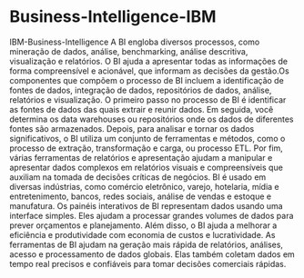 # Business-Intelligence-IBM
IBM-Business-Intelligence
A BI engloba diversos processos, como mineração de dados, análise, benchmarking, análise descritiva, visualização e relatórios. O BI ajuda a apresentar todas as informações de forma compreensível e acionável, que informam as decisões da gestão.Os componentes que compõem o processo de BI incluem a identificação de fontes de dados, integração de dados, repositórios de dados, análise, relatórios e visualização. O primeiro passo no processo de BI é identificar as fontes de dados das quais extrair e reunir dados. Em seguida, você determina os data warehouses ou repositórios onde os dados de diferentes fontes são armazenados. Depois, para analisar e tornar os dados significativos, o BI utiliza um conjunto de ferramentas e métodos, como o processo de extração, transformação e carga, ou processo ETL. Por fim, várias ferramentas de relatórios e apresentação ajudam a manipular e apresentar dados complexos em relatórios visuais e compreensíveis que auxiliam na tomada de decisões críticas de negócios. BI é usado em diversas indústrias, como comércio eletrônico, varejo, hotelaria, mídia e entretenimento, bancos, redes sociais, análise de vendas e estoque e manufatura. Os painéis interativos de BI representam dados usando uma interface simples. Eles ajudam a processar grandes volumes de dados para prever orçamentos e planejamento. Além disso, o BI ajuda a melhorar a eficiência e produtividade com economia de custos e lucratividade. As ferramentas de BI ajudam na geração mais rápida de relatórios, análises, acesso e processamento de dados globais.
Elas também coletam dados em tempo real precisos e confiáveis para tomar decisões comerciais rápidas.
